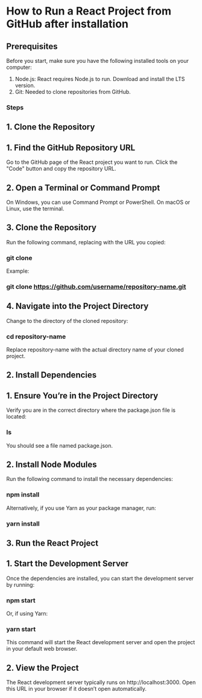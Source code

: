 # How to Run a React Project from GitHub after installation

## Prerequisites
Before you start, make sure you have the following installed tools on your computer:

01. Node.js: React requires Node.js to run. Download and install the LTS version.
02. Git: Needed to clone repositories from GitHub.

### Steps

## 1. Clone the Repository

  ## 1. Find the GitHub Repository URL
  Go to the GitHub page of the React project you want to run. Click the "Code" button and copy the repository URL.

  ## 2. Open a Terminal or Command Prompt
  On Windows, you can use Command Prompt or PowerShell. On macOS or Linux, use the terminal.

  ## 3. Clone the Repository
  Run the following command, replacing <repository-url> with the URL you copied:
  ### git clone <repository-url>

  Example:
  ### git clone https://github.com/username/repository-name.git

  ## 4. Navigate into the Project Directory
  Change to the directory of the cloned repository:
  ### cd repository-name
  Replace repository-name with the actual directory name of your cloned project.

## 2. Install Dependencies
  ## 1. Ensure You’re in the Project Directory
  Verify you are in the correct directory where the package.json file is located:
  ### ls
  You should see a file named package.json.

  ## 2. Install Node Modules
  Run the following command to install the necessary dependencies:
  ### npm install

  Alternatively, if you use Yarn as your package manager, run:

  ### yarn install

## 3.  Run the React Project
  ## 1. Start the Development Server
  Once the dependencies are installed, you can start the development server by running:
  ### npm start

  Or, if using Yarn:
  ### yarn start

  This command will start the React development server and open the project in your default web browser.

  ## 2. View the Project
  The React development server typically runs on http://localhost:3000. Open this URL in your browser if it doesn’t open automatically.



